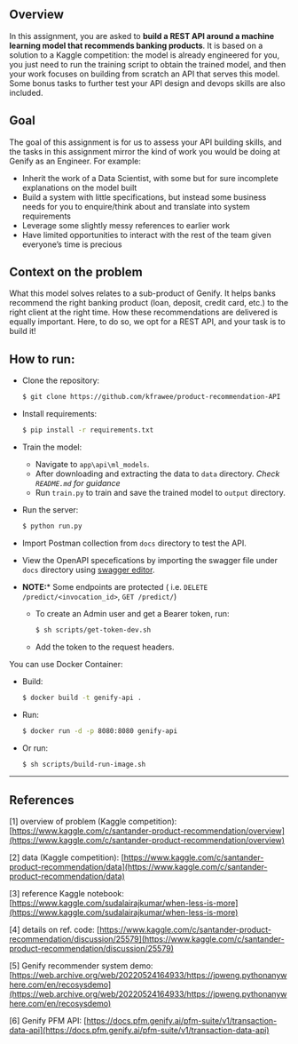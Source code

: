 ## Overview

In this assignment, you are asked to **build a REST API around a machine learning model that recommends banking products**. It is based on a solution to a Kaggle competition: the model is already engineered for you, you just need to run the training script to obtain the trained model, and then your work focuses on building from scratch an API that serves this model. Some bonus tasks to further test your API design and devops skills are also included.

## Goal

The goal of this assignment is for us to assess your API building skills, and the tasks in this assignment mirror the kind of work you would be doing at Genify as an Engineer. For example:

- Inherit the work of a Data Scientist, with some but for sure incomplete explanations on the model built
- Build a system with little specifications, but instead some business needs for you to enquire/think about and translate into system requirements
- Leverage some slightly messy references to earlier work
- Have limited opportunities to interact with the rest of the team given everyone’s time is precious

## Context on the problem

What this model solves relates to a sub-product of Genify. It helps banks recommend the right banking product (loan, deposit, credit card, etc.) to the right client at the right time. How these recommendations are delivered is equally important. Here, to do so, we opt for a REST API, and your task is to build it!

## How to run:
- Clone the repository:
    ```sh
    $ git clone https://github.com/kfrawee/product-recommendation-API
    ```
- Install requirements:
    ```sh
    $ pip install -r requirements.txt
    ```

- Train the model:
    - Navigate to `app\api\ml_models`.
    - After downloading and extracting the data to `data` directory. *Check `README.md` for guidance*
    - Run `train.py` to train and save the trained model to `output` directory.
- Run the server:
    ```sh
    $ python run.py
    ```
- Import Postman collection from `docs` directory to test the API.
- View the OpenAPI specefications by importing the swagger file under `docs` directory using [swagger editor](https://editor-next.swagger.io/).
- **NOTE:*** Some endpoints are protected ( i.e. `DELETE /predict/<invocation_id>`, `GET /predict/`)
    - To create an Admin user and get a Bearer token, run:
        ```sh
        $ sh scripts/get-token-dev.sh
        ```
    - Add the token to the request headers.

You can use Docker Container:
- Build:
    ```sh
    $ docker build -t genify-api .
    ```
- Run:
    ```sh
    $ docker run -d -p 8080:8080 genify-api
    ```
- Or run:
    ```sh
    $ sh scripts/build-run-image.sh
    ```

---
## References
[1] overview of problem (Kaggle competition): [https://www.kaggle.com/c/santander-product-recommendation/overview](https://www.kaggle.com/c/santander-product-recommendation/overview)

[2] data (Kaggle competition): [https://www.kaggle.com/c/santander-product-recommendation/data](https://www.kaggle.com/c/santander-product-recommendation/data)

[3] reference Kaggle notebook: [https://www.kaggle.com/sudalairajkumar/when-less-is-more](https://www.kaggle.com/sudalairajkumar/when-less-is-more)

[4] details on ref. code: [https://www.kaggle.com/c/santander-product-recommendation/discussion/25579](https://www.kaggle.com/c/santander-product-recommendation/discussion/25579)

[5] Genify recommender system demo: [https://web.archive.org/web/20220524164933/https://jpweng.pythonanywhere.com/en/recosysdemo](https://web.archive.org/web/20220524164933/https://jpweng.pythonanywhere.com/en/recosysdemo)

[6] Genify PFM API: [https://docs.pfm.genify.ai/pfm-suite/v1/transaction-data-api](https://docs.pfm.genify.ai/pfm-suite/v1/transaction-data-api)
